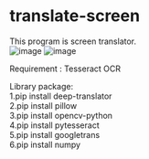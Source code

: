 # translate-screen

This program is screen translator.<br>
![image](https://github.com/user-attachments/assets/32056c17-acd5-4118-ba78-098dddb71b1a) ![image](https://github.com/user-attachments/assets/d1054398-3efe-4a96-9a6e-7bd454af0f51)<br>


Requirement : Tesseract OCR

Library package:<br>
1.pip install deep-translator<br>
2.pip install pillow<br>
3.pip install opencv-python<br>
4.pip install pytesseract<br>
5.pip install googletrans<br>
6.pip install numpy<br>
